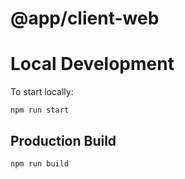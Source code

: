 # @app/client-web

# Local Development

To start locally:

```
npm run start
```

## Production Build

```
npm run build
```
